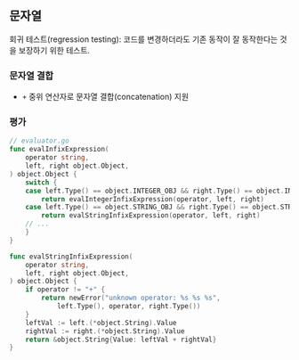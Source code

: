 ## 문자열

회귀 테스트(regression testing): 코드를 변경하더라도 기존 동작이 잘 동작한다는 것을 보장하기 위한 테스트.

### 문자열 결합

- `+` 중위 연산자로 문자열 결합(concatenation) 지원

### 평가

```go
// evaluator.go
func evalInfixExpression(
	operator string,
	left, right object.Object,
) object.Object {
	switch {
	case left.Type() == object.INTEGER_OBJ && right.Type() == object.INTEGER_OBJ:
		return evalIntegerInfixExpression(operator, left, right)
	case left.Type() == object.STRING_OBJ && right.Type() == object.STRING_OBJ:
		return evalStringInfixExpression(operator, left, right)
	// ...
	}
}

func evalStringInfixExpression(
	operator string,
	left, right object.Object,
) object.Object {
	if operator != "+" {
		return newError("unknown operator: %s %s %s",
			left.Type(), operator, right.Type())
	}
	leftVal := left.(*object.String).Value
	rightVal := right.(*object.String).Value
	return &object.String{Value: leftVal + rightVal}
}
```
